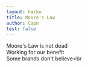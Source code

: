 ```yaml
---
layout: haiku
title: Moore's Law
author: Capn
test: false
---
```


Moore's Law is not dead<br>
Working for our benefit<br>
Some brands don't believe<br
